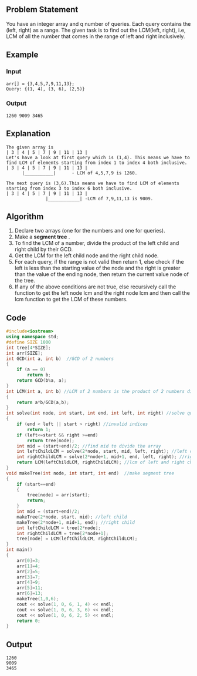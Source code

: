## Problem Statement 
You have an integer array and q number of queries. Each query contains the (left, right) as a range. The given task is to find out the LCM(left, right), i.e, 
LCM of all the number that comes in the range of left and right inclusively.

## Example
### Input
```
arr[] = {3,4,5,7,9,11,13};
Query: {(1, 4), (3, 6), (2,5)}
```
### Output
```
1260 9009 3465
```

## Explanation 
```
The given array is 
| 3 | 4 | 5 | 7 | 9 | 11 | 13 |   
Let's have a look at first query which is (1,4). This means we have to find LCM of elements starting from index 1 to index 4 both inclusive.
| 3 | 4 | 5 | 7 | 9 | 11 | 13 | 
      |___________|      - LCM of 4,5,7,9 is 1260.
      
The next query is (3,6).This means we have to find LCM of elements starting from index 3 to index 6 both inclusive.
| 3 | 4 | 5 | 7 | 9 | 11 | 13 | 
               |____________| -LCM of 7,9,11,13 is 9009.
```

## Algorithm
1. Declare two arrays (one for the numbers and one for queries).
2. Make a **segment tree** .
3. To find the LCM of a number, divide the product of the left child and right child by their GCD.
4. Get the LCM for the left child node and the right child node.
5. For each query, if the range is not valid then return 1, else check if the left is less than the starting value of the node 
and the right is greater than the value of the ending node, then return the current value node of the tree.
6. If any of the above conditions are not true, else recursively call the function to get the left node lcm and the right node lcm and then call the 
lcm function to get the LCM of these numbers.

## Code
```C++
#include<iostream>
using namespace std;
#define SIZE 1000
int tree[4*SIZE];
int arr[SIZE];
int GCD(int a, int b)  //GCD of 2 numbers 
{
    if (a == 0)
        return b;
    return GCD(b%a, a);
}
int LCM(int a, int b) //LCM of 2 numbers is the product of 2 numbers divided by the gcd of same to numbers.
{
    return a*b/GCD(a,b);
}
int solve(int node, int start, int end, int left, int right) //solve queries
{
    if (end < left || start > right) //invalid indices
        return 1;
    if (left<=start && right >=end)
        return tree[node];
    int mid = (start+end)/2; //find mid to divide the array
    int leftChildLCM = solve(2*node, start, mid, left, right); //left child lcm 
    int rightChildLCM = solve(2*node+1, mid+1, end, left, right); //right child lcm 
    return LCM(leftChildLCM, rightChildLCM); //lcm of left and right child 
}
void makeTree(int node, int start, int end)  //make segment tree
{
    if (start==end)
    {
        tree[node] = arr[start];
        return;
    }
    int mid = (start+end)/2;
    makeTree(2*node, start, mid); //left child
    makeTree(2*node+1, mid+1, end); //right child
    int leftChildLCM = tree[2*node];
    int rightChildLCM = tree[2*node+1];
    tree[node] = LCM(leftChildLCM, rightChildLCM);
}
int main()
{
    arr[0]=3;
    arr[1]=4;
    arr[2]=5;
    arr[3]=7;
    arr[4]=9;
    arr[5]=11;
    arr[6]=13;
    makeTree(1,0,6);
    cout << solve(1, 0, 6, 1, 4) << endl;
    cout << solve(1, 0, 6, 3, 6) << endl;
    cout << solve(1, 0, 6, 2, 5) << endl;
    return 0;
}
```

## Output 
```
1260
9009
3465
```





      
 
